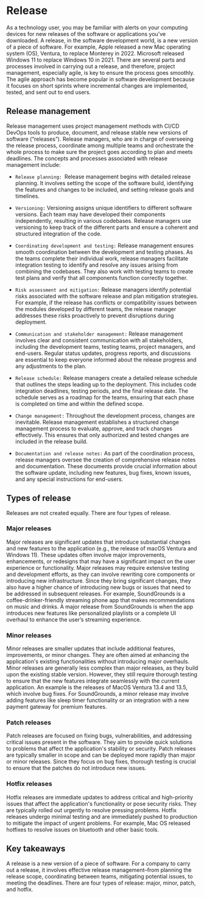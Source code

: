 # Release
As a technology user, you may be familiar with alerts on your computing devices for new releases of the software or applications you’ve downloaded. A release, in the software development world, is a new version of a piece of software. For example, Apple released a new Mac operating system (OS), Ventura, to replace Monterey in 2022. Microsoft released Windows 11 to replace Windows 10 in 2021. There are several parts and processes involved in carrying out a release, and therefore, project management, especially agile, is key to ensure the process goes smoothly. The agile approach has become popular in software development because it focuses on short sprints where incremental changes are implemented, tested, and sent out to end users.

## Release management
Release management uses project management methods with CI/CD DevOps tools to produce, document, and release stable new versions of software (“releases”). Release managers, who are in charge of overseeing the release process, coordinate among multiple teams and orchestrate the whole process to make sure the project goes according to plan and meets deadlines. The concepts and processes associated with release management include:

- `Release planning: `Release management begins with detailed release planning. It involves setting the scope of the software build, identifying the features and changes to be included, and setting release goals and timelines. 

- `Versioning:` Versioning assigns unique identifiers to different software versions. Each team may have developed their components independently, resulting in various codebases. Release managers use versioning to keep track of the different parts and ensure a coherent and structured integration of the code.

- `Coordinating development and testing:` Release management ensures smooth coordination between the development and testing phases. As the teams complete their individual work, release managers facilitate integration testing to identify and resolve any issues arising from combining the codebases. They also work with testing teams to create test plans and verify that all components function correctly together.

- `Risk assessment and mitigation:` Release managers identify potential risks associated with the software release and plan mitigation strategies. For example, if the release has conflicts or compatibility issues between the modules developed by different teams, the release manager addresses these risks proactively to prevent disruptions during deployment.

- `Communication and stakeholder management:` Release management involves clear and consistent communication with all stakeholders, including the development teams, testing teams, project managers, and end-users. Regular status updates, progress reports, and discussions are essential to keep everyone informed about the release progress and any adjustments to the plan.

- `Release schedule:` Release managers create a detailed release schedule that outlines the steps leading up to the deployment. This includes code integration deadlines, testing periods, and the final release date. The schedule serves as a roadmap for the teams, ensuring that each phase is completed on time and within the defined scope.

- `Change management:` Throughout the development process, changes are inevitable. Release management establishes a structured change management process to evaluate, approve, and track changes effectively. This ensures that only authorized and tested changes are included in the release build.

- `Documentation and release notes:` As part of the coordination process, release managers oversee the creation of comprehensive release notes and documentation. These documents provide crucial information about the software update, including new features, bug fixes, known issues, and any special instructions for end-users.

## Types of release
Releases are not created equally. There are four types of release. 

### Major releases
Major releases are significant updates that introduce substantial changes and new features to the application (e.g., the release of macOS Ventura and Windows 11). These updates often involve major improvements, enhancements, or redesigns that may have a significant impact on the user experience or functionality. Major releases may require extensive testing and development efforts, as they can involve rewriting core components or introducing new infrastructure. Since they bring significant changes, they also have a higher chance of introducing new bugs or issues that need to be addressed in subsequent releases. For example, SoundGrounds is a coffee-drinker-friendly streaming phone app that makes recommendations on music and drinks. A major release from SoundGrounds is when the app introduces new features like personalized playlists or a complete UI overhaul to enhance the user’s streaming experience.

### Minor releases
Minor releases are smaller updates that include additional features, improvements, or minor changes. They are often aimed at enhancing the application's existing functionalities without introducing major overhauls. Minor releases are generally less complex than major releases, as they build upon the existing stable version. However, they still require thorough testing to ensure that the new features integrate seamlessly with the current application. An example is the releases of MacOS Ventura 13.4 and 13.5, which involve bug fixes. For SoundGrounds, a minor release may involve adding features like sleep timer functionality or an integration with a new payment gateway for premium features.

### Patch releases
Patch releases are focused on fixing bugs, vulnerabilities, and addressing critical issues present in the software. They aim to provide quick solutions to problems that affect the application's stability or security. Patch releases are typically smaller in scope and can be deployed more rapidly than major or minor releases. Since they focus on bug fixes, thorough testing is crucial to ensure that the patches do not introduce new issues.

### Hotfix releases
Hotfix releases are immediate updates to address critical and high-priority issues that affect the application's functionality or pose security risks. They are typically rolled out urgently to resolve pressing problems. Hotfix releases undergo minimal testing and are immediately pushed to production to mitigate the impact of urgent problems. For example, Mac OS released hotfixes to resolve issues on bluetooth and other basic tools.

## Key takeaways
A release is a new version of a piece of software. For a company to carry out a release, it involves effective release management–from planning the release scope, coordinating between teams, mitigating potential issues, to meeting the deadlines. There are four types of release: major, minor, patch, and hotfix. 